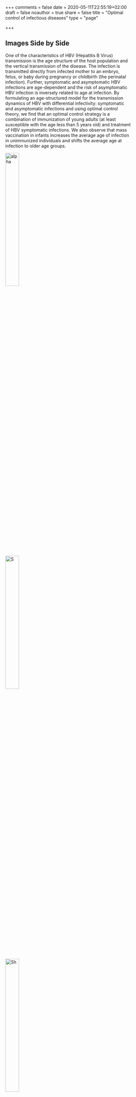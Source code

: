 +++
comments = false
date = 2020-05-11T22:55:19+02:00
draft = false
noauthor = true
share = false
title = "Optimal control of infectious diseases"
type = "page"

+++

<html>
<head>
<meta name="viewport" content="width=device-width, initial-scale=1">
<style>
* {
  box-sizing: border-box;
}

.row {
  display: flex;
}

/* Create three equal columns that sits next to each other */
.column {
  flex: 33.33%;
  padding: 5px;
}
</style>
</head>
<body>

<h2>Images Side by Side</h2>
<p>One of the characteristics of HBV (Hepatitis B Virus) transmission is the age structure of the host population and the vertical transmission of the disease. The infection is transmitted directly from infected mother to an embryo, fetus, or baby during pregnancy or childbirth (the perinatal infection). Further, symptomatic and asymptomatic HBV infections are age-dependent and the risk of asymptomatic HBV infection is inversely related to age at infection. By formulating an age-structured model for the transmission dynamics of HBV with differential infectivity: symptomatic and asymptomatic infections and using optimal control theory, we find that an optimal control strategy is a combination of immunization of young adults (at least susceptible with the age less than 5 years old) and treatment of HBV symptomatic infections. We also observe that mass vaccination in infants increases the average age of infection in unimmunized individuals and shifts the average age at infection to older age groups.</p>

<div class="row">
  <div class="column">
    <img src="/uploads/alpha-fig.jpg" alt="alpha" style="width:33%">
  </div>
  <div class="column">
    <img src="/uploads/S.jpg" alt="S" style="width:33%">
  </div>
  <div class="column">
    <img src="/uploads/Sh.jpg" alt="Sh" style="width:33%">
  </div>
</div>

</body>
</html>




<html>
<head>
<style>
img {
  max-width: 100%;
  height: auto;
}
</style>
</head>
<body>

<p> The monomorphic concentration phenomenon at the evolutionary equilibrium illustrates above is not generaly verify in the case of host heteregeneous environment. That is because the the optimization principle holds only for some configurations, and the shape of R0 function does not allow to characterize evolutionary attractors. The Pairwise Invasibility Plot (PIP) must be used instead. As illustrate below, we have a polymorphic pathogen population at equilibrium in different proportions (panels d,e) but only one local maximum for the R0 as confirmed by the gradient (panels b,c). However, the PIP predicts a polymorphic population (panel a). Indeed, singular strategies, muS and muR, are respectively branching point and evolutionarily stable (no nearby mutant can invade) ([Djidjou-Demasse et al.](https://www.biorxiv.org/content/10.1101/423467v2.full.pdf)).</p>
<img src="/uploads/Fig-supp-mat.jpg" alt="RO vs PIP" width="1000" height="300">
</body>
</html>





